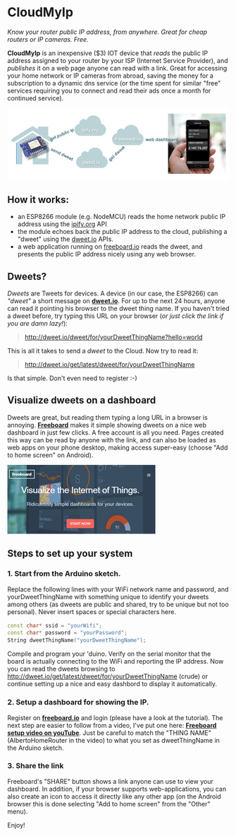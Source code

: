 # CloudMyIp
*Know your router public IP address, from anywhere. Great for cheap routers or IP cameras. Free.*

**CloudMyIp** is an inexpensive ($3) IOT device that _reads_ the public IP address assigned to your router by your ISP (Internet Service Provider), and _publishes_ it on a web page anyone can read with a link. 
Great for accessing your home network or IP cameras from abroad, saving the money for a subscription to a dynamic dns service (or the time spent for similar "free" services requiring you to connect and read their ads once a month for continued service).

![data flow](pictures/flow-web.png)

## How it works:
* an ESP8266 module (e.g. NodeMCU) reads the home network public IP address using the [ipify.org](http://ipify.org) API
* the module echoes back the public IP address to the cloud, publishing a "dweet" using the [dweet.io](http://dweet.io) APIs.
* a web application running on [freeboard.io](http://freeboard.io) reads the dweet, and presents the public IP address nicely  using any web browser. 

## Dweets?
*Dweets* are Tweets for devices. A device (in our case, the ESP8266) can *"dweet"* a short message on [__dweet.io__](https://dweet.io). For up to the next 24 hours, anyone can read it pointing his browser to the dweet thing name. If you haven't tried a dweet before, try typing this URL on your browser (*or just click the link if you are damn lazy!*):
> <http://dweet.io/dweet/for/yourDweetThingName?hello=world>

This is all it takes to send a *dweet* to the Cloud.
Now try to read it:
> <http://dweet.io/get/latest/dweet/for/yourDweetThingName>

Is that simple. Don't even need to register :-)

## Visualize dweets on a dashboard
Dweets are great, but reading them typing a long URL in a browser is annoying. [__Freeboard__](https://freeboard.io) makes it simple showing dweets on a nice web dashboard in just few clicks. A free account is all you need. Pages created this way can be read by anyone with the link, and can also be loaded as web apps on your phone desktop, making access super-easy (choose "Add to home screen" on Android).

![freeboard.io](pictures/freeboard.png)


## Steps to set up your system
### 1. Start from the Arduino sketch.
Replace the following lines with your WiFi network name and password, and yourDweetThingName with something unique to identify your dweets among others (as dweets are public and shared, try to be unique but not too personal). Never insert spaces or special characters here.
```c++
const char* ssid = "yourWifi";
const char* password = "yourPassword";
String dweetThingName("yourDweetThingName");
```
Compile and program your 'duino. Verify on the serial monitor that the board is actually connecting to the WiFi and reporting the IP address. Now you can read the dweets browsing to  <http://dweet.io/get/latest/dweet/for/yourDweetThingName> (crude) or continue setting up a nice and easy dashbord to display it automatically.

### 2. Setup a dashboard for showing the IP.
Register on [__freeboard.io__](https://freeboard.io) and login (please have a look at the tutorial). The next step are easier to follow from a video, I've put one here: [__Freeboard setup video on youTube__](https://youtu.be/QreTYtv3lsc). Just be careful to match the "THING NAME" (AlbertoHomeRouter in the video) to what you set as dweetThingName in the Arduino sketch.

### 3. Share the link
Freeboard's "SHARE" button shows a link anyone can use to view your dashboard. In addition, if your browser supports web-applications, you can also create an icon to access it directly like any other app (on the Android browser this is done selecting "Add to home screen" from the "Other" menu).

Enjoy!


